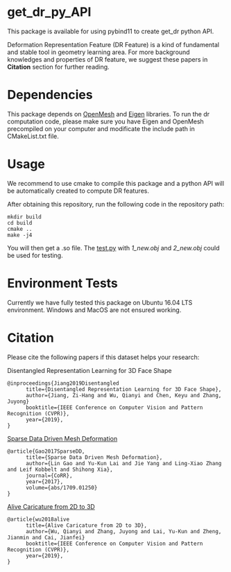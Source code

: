 # get_dr_py_API
This package is available for using pybind11 to create get_dr python API.

Deformation Representation Feature (DR Feature) is a kind of fundamental and stable tool in geometry learning area. For more background knowledges and properties of DR feature, we suggest these papers in **Citation** section for further reading. 

# Dependencies
This package depends on <a href='https://www.openmesh.org'>OpenMesh</a> and <a href='http://eigen.tuxfamily.org/index.php?title=Main_Page'>Eigen</a> libraries. To run the dr computation code, please make sure you have Eigen and OpenMesh precompiled on your computer and modificate the include path in CMakeList.txt file. 

# Usage
We recommend to use cmake to compile this package and a python API will be automatically created to compute DR features.

After obtaining this repository, run the following code in the repository path:
```
mkdir build
cd build
cmake ..
make -j4
```
You will then get a .so file.
The <a href='https://github.com/QianyiWu/get_dr_py/blob/master/test.py'>test.py</a> with *1_new.obj* and *2_new.obj* could be used for testing.

# Environment Tests
Currently we have fully tested this package on Ubuntu 16.04 LTS environment. Windows and MacOS are not ensured working.

# Citation
Please cite the following papers if this dataset helps your research: 

Disentangled Representation Learning for 3D Face Shape

    @inproceedings{Jiang2019Disentangled
          title={Disentangled Representation Learning for 3D Face Shape},
          author={Jiang, Zi-Hang and Wu, Qianyi and Chen, Keyu and Zhang, Juyong}
          booktitle={IEEE Conference on Computer Vision and Pattern Recognition (CVPR)},
          year={2019},
    }

<a href="http://geometrylearning.com/paper/Sparse2018.pdf">Sparse Data Driven Mesh Deformation</a>

    @article{Gao2017SparseDD,
          title={Sparse Data Driven Mesh Deformation},
          author={Lin Gao and Yu-Kun Lai and Jie Yang and Ling-Xiao Zhang and Leif Kobbelt and Shihong Xia},
          journal={CoRR},
          year={2017},
          volume={abs/1709.01250}
    }

<a href="https://arxiv.org/abs/1803.06802v2">Alive Caricature from 2D to 3D</a>

    @article{wu2018alive
          title={Alive Caricature from 2D to 3D},
          author={Wu, Qianyi and Zhang, Juyong and Lai, Yu-Kun and Zheng, Jianmin and Cai, Jianfei}
          booktitle={IEEE Conference on Computer Vision and Pattern Recognition (CVPR)},
          year={2019},
    }

